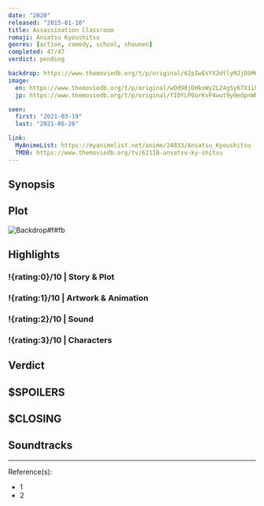 ```yaml
---
date: "2020"
released: "2015-01-10"
title: Assassination Classroom
romaji: Ansatsu Kyoushitsu
genres: [action, comedy, school, shounen]
completed: 47/47
verdict: pending

backdrop: https://www.themoviedb.org/t/p/original/62pIwEsYX2dtlyMJjDSM6zpDTU2.jpg
image:
  en: https://www.themoviedb.org/t/p/original/wOd98jDHkoWy2LZ4gSy67X1ihv1.jpg
  jp: https://www.themoviedb.org/t/p/original/fIOYLPOorKvP4wut9y0edpnWROz.jpg

seen:
  first: "2021-03-19"
  last: "2021-06-26"

link:
  MyAnimeList: https://myanimelist.net/anime/24833/Ansatsu_Kyoushitsu
  TMDB: https://www.themoviedb.org/tv/62110-ansatsu-ky-shitsu
---
```



## Synopsis

## Plot

![Backdrop#f#fb](https://www.themoviedb.org/t/p/original/zkc2FkVymJDNXisS1mgpr8Ip2J.jpg "Source: TMDB")

## Highlights

### !{rating:0}/10 | Story & Plot

### !{rating:1}/10 | Artwork & Animation

### !{rating:2}/10 | Sound

### !{rating:3}/10 | Characters

## Verdict

## $SPOILERS

## $CLOSING

## Soundtracks

***
Reference(s):

- 1
- 2
